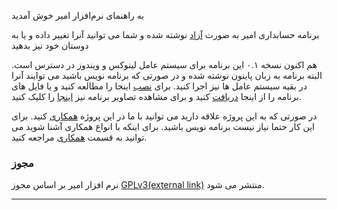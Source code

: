 <style>
  .main-content{direction:rtl}
 </style>
به راهنمای نرم‌افزار امیر خوش آمدید






برنامه حسابداری امیر به صورت [آزاد](http://fa.wikipedia.org/wiki/%D9%86%D8%B1%D9%85%E2%80%8C%D8%A7%D9%81%D8%B2%D8%A7%D8%B1_%D8%A2%D8%B2%D8%A7%D8%AF) نوشته شده و شما می توانید آنرا تغییر داده و یا به دوستان خود نیز بدهید

هم اکنون نسخه ۰.۱ این برنامه برای سیستم عامل لینوکس و ویندوز در دسترس است. البته برنامه به زبان پاینون نوشته شده و در صورتی که برنامه نویس باشید می توایند آنرا در بقیه سیستم عامل ها نیز اجرا کنید. برای [نصب](installation.fa.md) اینجا را مطالعه کنید و یا فایل های برنامه را از اینجا [دریافت](../../../releases) کنید و برای مشاهده تصاویر برنامه نیز [اینجا](pictures.md) را کلیک کنید.

در صورتی که به این پروژه علاقه دارید می توانید با ما در این پروژه [همکاری](cooperation.fa.md) کنید. برای این کار حتما نیاز نیست برنامه نویس باشید. برای اینکه با انواع همکاری آشنا شوید می توانید به قسمت [همکاری](cooperation.fa.md) مراجعه کنید.

### مجوز

نرم افزار امیر بر اساس مجوز [GPLv3(external link)](http://www.gnu.org/licenses/licenses.html#GPL "General Public License") منتشر می شود.

* * *

